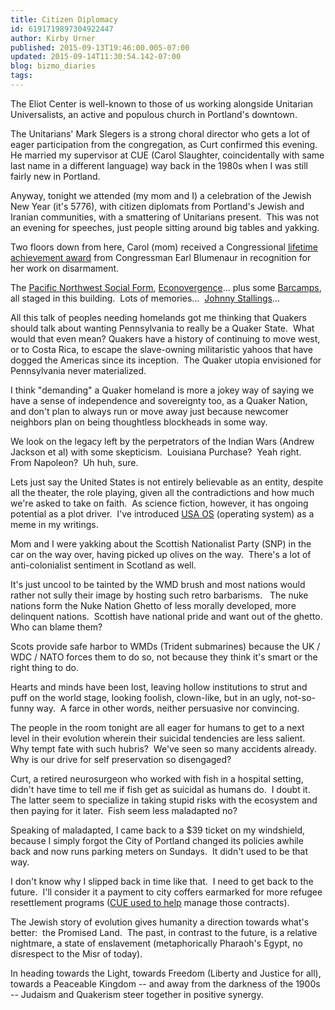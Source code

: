 ```yaml
---
title: Citizen Diplomacy
id: 6191719897304922447
author: Kirby Urner
published: 2015-09-13T19:46:00.005-07:00
updated: 2015-09-14T11:30:54.142-07:00
blog: bizmo_diaries
tags: 
---
```


[](https://www.flickr.com/photos/kirbyurner/20776835164/in/dateposted-public/)

The Eliot Center is well-known to those of us working alongside Unitarian Universalists, an active and populous church in Portland's downtown.

The Unitarians' Mark Slegers is a strong choral director who gets a lot of eager participation from the congregation, as Curt confirmed this evening.  He married my supervisor at CUE (Carol Slaughter, coincidentally with same last name in a different language) way back in the 1980s when I was still fairly new in Portland.

Anyway, tonight we attended (my mom and I) a celebration of the Jewish New Year (it's 5776), with citizen diplomats from Portland's Jewish and Iranian communities, with a smattering of Unitarians present.  This was not an evening for speeches, just people sitting around big tables and yakking.

Two floors down from here, Carol (mom) received a Congressional [lifetime achievement award](http://worldgame.blogspot.com/2014/06/lifetime-achievement.html) from Congressman Earl Blumenaur in recognition for her work on disarmament.

The [Pacific Northwest Social Form](http://mybizmo.blogspot.com/2014/09/pacific-northwest-social-forum.html), [Econovergence](http://mybizmo.blogspot.com/2009/10/econovergence.html)... plus some [Barcamps](http://mybizmo.blogspot.com/2010/10/barcamp-4.html), all staged in this building.  Lots of memories...  [Johnny Stallings](http://worldgame.blogspot.com/2014/02/the-lego-movie-movie-review.html)...

All this talk of peoples needing homelands got me thinking that Quakers should talk about wanting Pennsylvania to really be a Quaker State.  What would that even mean? Quakers have a history of continuing to move west, or to Costa Rica, to escape the slave-owning militaristic yahoos that have dogged the Americas since its inception.  The Quaker utopia envisioned for Pennsylvania never materialized.

I think "demanding" a Quaker homeland is more a jokey way of saying we have a sense of independence and sovereignty too, as a Quaker Nation, and don't plan to always run or move away just because newcomer neighbors plan on being thoughtless blockheads in some way.

We look on the legacy left by the perpetrators of the Indian Wars (Andrew Jackson et al) with some skepticism.  Louisiana Purchase?  Yeah right.  From Napoleon?  Uh huh, sure.

Lets just say the United States is not entirely believable as an entity, despite all the theater, the role playing, given all the contradictions and how much we're asked to take on faith.  As science fiction, however, it has ongoing potential as a plot driver.  I've introduced [USA OS](http://grunch.net/synergetics/usaos.html) (operating system) as a meme in my writings.

Mom and I were yakking about the Scottish Nationalist Party (SNP) in the car on the way over, having picked up olives on the way.  There's a lot of anti-colonialist sentiment in Scotland as well.

It's just uncool to be tainted by the WMD brush and most nations would rather not sully their image by hosting such retro barbarisms.   The nuke nations form the Nuke Nation Ghetto of less morally developed, more delinquent nations.  Scottish have national pride and want out of the ghetto.  Who can blame them?

Scots provide safe harbor to WMDs (Trident submarines) because the UK / WDC / NATO forces them to do so, not because they think it's smart or the right thing to do.

Hearts and minds have been lost, leaving hollow institutions to strut and puff on the world stage, looking foolish, clown-like, but in an ugly, not-so-funny way.  A farce in other words, neither persuasive nor convincing.

The people in the room tonight are all eager for humans to get to a next level in their evolution wherein their suicidal tendencies are less salient.  Why tempt fate with such hubris?  We've seen so many accidents already.  Why is our drive for self preservation so disengaged?

Curt, a retired neurosurgeon who worked with fish in a hospital setting, didn't have time to tell me if fish get as suicidal as humans do.  I doubt it.  The latter seem to specialize in taking stupid risks with the ecosystem and then paying for it later.  Fish seem less maladapted no?

Speaking of maladapted, I came back to a $39 ticket on my windshield, because I simply forgot the City of Portland changed its policies awhile back and now runs parking meters on Sundays.  It didn't used to be that way.

I don't know why I slipped back in time like that.  I need to get back to the future.  I'll consider it a payment to city coffers earmarked for more refugee resettlement programs ([CUE used to help](http://controlroom.blogspot.com/2012/03/afsc-and-ethnic-phobias.html) manage those contracts).

The Jewish story of evolution gives humanity a direction towards what's better:  the Promised Land.  The past, in contrast to the future, is a relative nightmare, a state of enslavement (metaphorically Pharaoh's Egypt, no disrespect to the Misr of today).

In heading towards the Light, towards Freedom (Liberty and Justice for all), towards a Peaceable Kingdom -- and away from the darkness of the 1900s -- Judaism and Quakerism steer together in positive synergy.

[](https://www.flickr.com/photos/kirbyurner/20778477673/in/dateposted-public/)